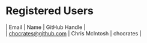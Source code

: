 # Registered Users
| Email | Name | GitHub Handle |  
| chocrates@github.com | Chris McIntosh | chocrates |  
